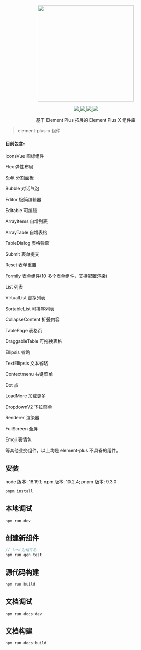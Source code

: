 <p align="center">
  <img width="300px" src="https://user-images.githubusercontent.com/10731096/95823103-9ce15780-0d5f-11eb-8010-1bd1b5910d4f.png">
</p>

<p align="center">
  <a href="https://www.npmjs.org/package/element-plus">
    <img src="https://img.shields.io/npm/v/element-plus.svg" />
  </a>
  <a href="https://github.com/element-plus/element-plus">
    <img src="https://img.shields.io/badge/node-%20%3E%3D%2018-47c219" />
  </a>
  <a href="https://npmcharts.com/compare/element-plus?minimal=true">
    <img src="https://img.shields.io/npm/dm/element-plus.svg" />
  </a>
  <a href="https://codecov.io/gh/element-plus/element-plus">
    <img src="https://codecov.io/gh/element-plus/element-plus/branch/dev/graph/badge.svg?token=BKSBO2GLZI"/>
  </a>
  <br>
</p>

<p align="center">基于 Element Plus 拓展的  Element Plus X 组件库</p>

> element-plus-x 组件

#### 目前包含:

IconsVue 图标组件

Flex 弹性布局

Split 分割面板

Bubble 对话气泡

Editor 极简编辑器

Editable 可编辑

ArrayItems 自增列表

ArrayTable 自增表格

TableDialog 表格弹窗

Submit 表单提交

Reset 表单重置

Formily 表单组件(10 多个表单组件，支持配置渲染)

List 列表

VirtualList 虚拟列表

SortableList 可排序列表

CollapseContent 折叠内容

TablePage 表格页

DraggableTable 可拖拽表格

Ellipsis 省略

TextEllipsis 文本省略

Contextmenu 右键菜单

Dot 点

LoadMore 加载更多

DropdownV2 下拉菜单

Renderer 渲染器

FullScreen 全屏

Emoji 表情包

等其他业务组件，以上均是 element-plus 不具备的组件。

## 安装

node 版本: 18.19.1; npm 版本: 10.2.4; pnpm 版本: 9.3.0

```js
pnpm install
```

## 本地调试

```js
npm run dev
```

## 创建新组件

```js
// test为组件名
npm run gen test
```

## 源代码构建

```js
npm run build
```

## 文档调试

```js
npm run docs:dev
```

## 文档构建

```js
npm run docs:build
```
